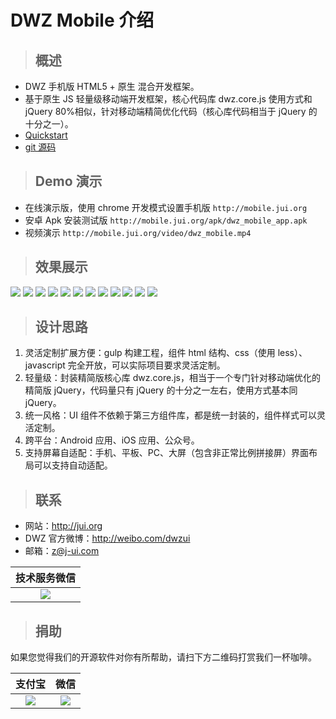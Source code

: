 # DWZ Mobile 介绍

> ## 概述

- DWZ 手机版 HTML5 + 原生 混合开发框架。
- 基于原生 JS 轻量级移动端开发框架，核心代码库 dwz.core.js 使用方式和 jQuery 80%相似，针对移动端精简优化代码（核心库代码相当于 jQuery 的十分之一）。
- [Quickstart](doc/Quickstart.md)
- [git 源码](https://gitee.com/dwzteam/dwz_mobile_app)

> ## Demo 演示

- 在线演示版，使用 chrome 开发模式设置手机版 `http://mobile.jui.org`
- 安卓 Apk 安装测试版 `http://mobile.jui.org/apk/dwz_mobile_app.apk`
- 视频演示 `http://mobile.jui.org/video/dwz_mobile.mp4`

> ## 效果展示

![](./_media/h5/ui/1.jpg?height=360)
![](./_media/apicloud/dwzBaiduFaceLive/2.jpg?height=360)
![](./_media/apicloud/dwzBaiduFaceLive/3.jpg?height=360)
![](./_media/h5/widget/form/1.jpg?height=360)
![](./_media/h5/widget/form/2.jpg?height=360)
![](./_media/h5/widget/form/3.jpg?height=360)
![](./_media/h5/widget/form/4.jpg?height=360)
![](./_media/h5/widget/form/5.jpg?height=360)
![](./_media/h5/widget/form/6.jpg?height=360)
![](./_media/h5/widget/dialog/1.jpg?height=360)
![](./_media/h5/widget/alert/1.jpg?height=360)
![](./_media/h5/widget/alert/2.jpg?height=360)

<!-- <video height="360" controls preload="none" poster="http://mobile.jui.org/video/dwz_mobile.png">
    <source src="http://mobile.jui.org/video/dwz_mobile.mp4">
</video> -->

> ## 设计思路

1. 灵活定制扩展方便：gulp 构建工程，组件 html 结构、css（使用 less）、javascript 完全开放，可以实际项目要求灵活定制。
2. 轻量级：封装精简版核心库 dwz.core.js，相当于一个专门针对移动端优化的精简版 jQuery，代码量只有 jQuery 的十分之一左右，使用方式基本同 jQuery。
3. 统一风格：UI 组件不依赖于第三方组件库，都是统一封装的，组件样式可以灵活定制。
4. 跨平台：Android 应用、iOS 应用、公众号。
5. 支持屏幕自适配：手机、平板、PC、大屏（包含非正常比例拼接屏）界面布局可以支持自动适配。

> ## 联系

- 网站：http://jui.org
- DWZ 官方微博：http://weibo.com/dwzui
- 邮箱：z@j-ui.com

|               技术服务微信                |
| :---------------------------------------: |
| ![](./_media/readme/wx_zhh.jpg?width=200) |

> ## 捐助

如果您觉得我们的开源软件对你有所帮助，请扫下方二维码打赏我们一杯咖啡。

|                 支付宝                 |                 微信                  |
| :------------------------------------: | :-----------------------------------: |
| ![](./_media/readme/zfb.png?width=200) | ![](./_media/readme/wx.png?width=200) |
